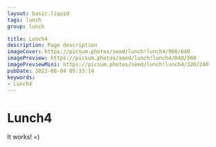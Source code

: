 ```yaml
---
layout: basic.liquid
tags: lunch
group: lunch

title: Lunch4
description: Page description
imageCover: https://picsum.photos/seed/lunch!lunch4/960/640
imagePreview: https://picsum.photos/seed/lunch!lunch4/640/560
imagePreviewMini: https://picsum.photos/seed/lunch!lunch4/320/240
pubDate: 2022-08-04 05:33:14
keywords:
- Lunch4
---
```


# Lunch4

It works! =)
